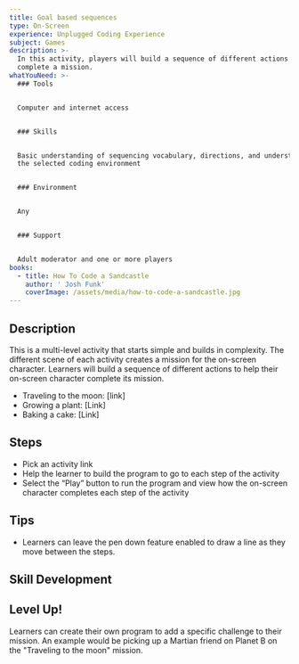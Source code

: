 ```yaml
---
title: Goal based sequences
type: On-Screen
experience: Unplugged Coding Experience
subject: Games
description: >-
  In this activity, players will build a sequence of different actions to
  complete a mission.
whatYouNeed: >-
  ### Tools


  Computer and internet access


  ### Skills


  Basic understanding of sequencing vocabulary, directions, and understanding of
  the selected coding environment


  ### Environment


  Any


  ### Support


  Adult moderator and one or more players
books:
  - title: How To Code a Sandcastle
    author: ' Josh Funk'
    coverImage: /assets/media/how-to-code-a-sandcastle.jpg
---
```

## Description

This is a multi-level activity that starts simple and builds in complexity. The different scene of each activity creates a mission for the on-screen character. Learners will build a sequence of different actions to help their on-screen character complete its mission.

* Traveling to the moon: \[link]
* Growing a plant: \[Link]
* Baking a cake: \[Link]

## Steps

* Pick an activity link
* Help the learner to build the program to go to each step of the activity
* Select the “Play” button to run the program and view how the on-screen character completes each step of the activity

## Tips

* Learners can leave the pen down feature enabled to draw a line as they move between the steps.

## Skill Development

## Level Up!

Learners can create their own program to add a specific challenge to their mission. An example would be picking up a Martian friend on Planet B on the "Traveling to the moon" mission.